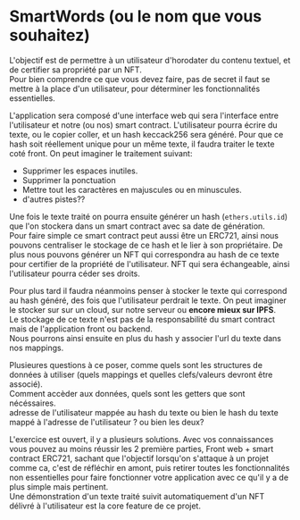 # SmartWords (ou le nom que vous souhaitez)

L'objectif est de permettre à un utilisateur d'horodater du contenu textuel, et de certifier sa propriété par un NFT.  
Pour bien comprendre ce que vous devez faire, pas de secret il faut se mettre à la place d'un utilisateur, pour déterminer les fonctionnalités essentielles.

L'application sera composé d'une interface web qui sera l'interface entre l'utilisateur et notre (ou nos) smart contract.
L'utilisateur pourra écrire du texte, ou le copier coller, et un hash keccack256 sera généré.
Pour que ce hash soit réellement unique pour un même texte, il faudra traiter le texte coté front. On peut imaginer le traitement suivant:

- Supprimer les espaces inutiles.
- Supprimer la ponctuation
- Mettre tout les caractères en majuscules ou en minuscules.
- d'autres pistes??

Une fois le texte traité on pourra ensuite générer un hash (`ethers.utils.id`) que l'on stockera dans un smart contract avec sa date de génération.  
Pour faire simple ce smart contract peut aussi être un ERC721, ainsi nous pouvons centraliser le stockage de ce hash et le lier à son propriétaire.
De plus nous pouvons générer un NFT qui correspondra au hash de ce texte pour certifier de la propriété de l'utilisateur.
NFT qui sera échangeable, ainsi l'utilisateur pourra céder ses droits.

Pour plus tard il faudra néanmoins penser à stocker le texte qui correspond au hash généré, des fois que l'utilisateur perdrait le texte. On peut imaginer le stocker sur sur un cloud, sur notre serveur ou **encore mieux sur IPFS**.  
Le stockage de ce texte n'est pas de la responsabilité du smart contract mais de l'application front ou backend.  
Nous pourrons ainsi ensuite en plus du hash y associer l'url du texte dans nos mappings.

Plusieures questions à ce poser, comme quels sont les structures de données à utiliser (quels mappings et quelles clefs/valeurs devront être associé).  
Comment accèder aux données, quels sont les getters que sont nécéssaires.  
adresse de l'utilisateur mappée au hash du texte ou bien le hash du texte mappé à l'adresse de l'utilisateur ? ou bien les deux?

L'exercice est ouvert, il y a plusieurs solutions. Avec vos connaissances vous pouvez au moins réussir les 2 première parties, Front web + smart contract ERC721, sachant que l'objectif lorsqu'on s'attaque à un projet comme ca, c'est de réfléchir en amont, puis retirer toutes les fonctionnalités non essentielles pour faire fonctionner votre application avec ce qu'il y a de plus simple mais pertinent.  
Une démonstration d'un texte traité suivit automatiquement d'un NFT délivré à l'utilisateur est la core feature de ce projet.
